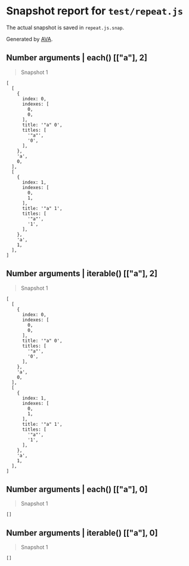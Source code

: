 # Snapshot report for `test/repeat.js`

The actual snapshot is saved in `repeat.js.snap`.

Generated by [AVA](https://avajs.dev).

## Number arguments | each() [["a"], 2]

> Snapshot 1

    [
      [
        {
          index: 0,
          indexes: [
            0,
            0,
          ],
          title: '"a" 0',
          titles: [
            '"a"',
            '0',
          ],
        },
        'a',
        0,
      ],
      [
        {
          index: 1,
          indexes: [
            0,
            1,
          ],
          title: '"a" 1',
          titles: [
            '"a"',
            '1',
          ],
        },
        'a',
        1,
      ],
    ]

## Number arguments | iterable() [["a"], 2]

> Snapshot 1

    [
      [
        {
          index: 0,
          indexes: [
            0,
            0,
          ],
          title: '"a" 0',
          titles: [
            '"a"',
            '0',
          ],
        },
        'a',
        0,
      ],
      [
        {
          index: 1,
          indexes: [
            0,
            1,
          ],
          title: '"a" 1',
          titles: [
            '"a"',
            '1',
          ],
        },
        'a',
        1,
      ],
    ]

## Number arguments | each() [["a"], 0]

> Snapshot 1

    []

## Number arguments | iterable() [["a"], 0]

> Snapshot 1

    []
